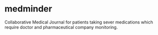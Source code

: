 medminder
=========

Collaborative Medical Journal for patients taking sever medications which require doctor and pharmaceutical company monitoring.
